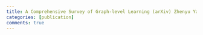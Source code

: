 ```yaml
---
title: A Comprehensive Survey of Graph-level Learning (arXiv) Zhenyu Yang*, Ge Zhang, Jia Wu, Jian Yang, Quan Z. Sheng, Shan Xue, Chuan Zhou, Charu Aggarwal, Hao Peng, Wenbin Hu, Edwin Hancock, Pietro Li`o arXiv:2301.05860, 2023
categories: [publication]
comments: true
---
```


